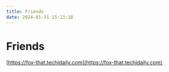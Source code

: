 ```yaml
---
title: Friends
date: 2024-01-31 15:13:18
---
```


# Friends

[https://fox-that.techidaily.com](https://fox-that.techidaily.com)